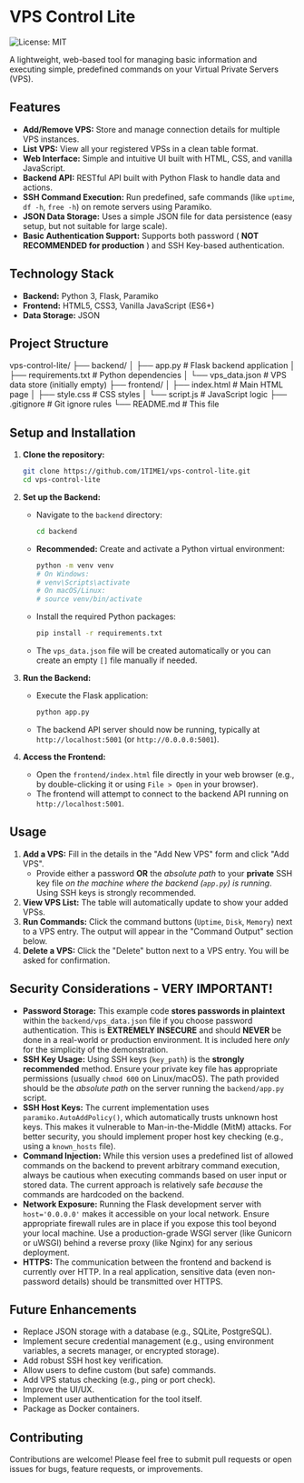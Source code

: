 # VPS Control Lite

![License: MIT](https://img.shields.io/badge/License-MIT-yellow.svg)

A lightweight, web-based tool for managing basic information and executing simple, predefined commands on your Virtual Private Servers (VPS).

## Features

*   **Add/Remove VPS:** Store and manage connection details for multiple VPS instances.
*   **List VPS:** View all your registered VPSs in a clean table format.
*   **Web Interface:** Simple and intuitive UI built with HTML, CSS, and vanilla JavaScript.
*   **Backend API:** RESTful API built with Python Flask to handle data and actions.
*   **SSH Command Execution:** Run predefined, safe commands (like `uptime`, `df -h`, `free -h`) on remote servers using Paramiko.
*   **JSON Data Storage:** Uses a simple JSON file for data persistence (easy setup, but not suitable for large scale).
*   **Basic Authentication Support:** Supports both password ( **NOT RECOMMENDED for production** ) and SSH Key-based authentication.

## Technology Stack

*   **Backend:** Python 3, Flask, Paramiko
*   **Frontend:** HTML5, CSS3, Vanilla JavaScript (ES6+)
*   **Data Storage:** JSON

## Project Structure
vps-control-lite/
├── backend/
│ ├── app.py # Flask backend application
│ ├── requirements.txt # Python dependencies
│ └── vps_data.json # VPS data store (initially empty)
├── frontend/
│ ├── index.html # Main HTML page
│ ├── style.css # CSS styles
│ └── script.js # JavaScript logic
├── .gitignore # Git ignore rules
└── README.md # This file

## Setup and Installation

1.  **Clone the repository:**
    ```bash
    git clone https://github.com/1TIME1/vps-control-lite.git
    cd vps-control-lite
    ```

2.  **Set up the Backend:**
    *   Navigate to the `backend` directory:
        ```bash
        cd backend
        ```
    *   **Recommended:** Create and activate a Python virtual environment:
        ```bash
        python -m venv venv
        # On Windows:
        # venv\Scripts\activate
        # On macOS/Linux:
        # source venv/bin/activate
        ```
    *   Install the required Python packages:
        ```bash
        pip install -r requirements.txt
        ```
    *   The `vps_data.json` file will be created automatically or you can create an empty `[]` file manually if needed.

3.  **Run the Backend:**
    *   Execute the Flask application:
        ```bash
        python app.py
        ```
    *   The backend API server should now be running, typically at `http://localhost:5001` (or `http://0.0.0.0:5001`).

4.  **Access the Frontend:**
    *   Open the `frontend/index.html` file directly in your web browser (e.g., by double-clicking it or using `File > Open` in your browser).
    *   The frontend will attempt to connect to the backend API running on `http://localhost:5001`.

## Usage

1.  **Add a VPS:** Fill in the details in the "Add New VPS" form and click "Add VPS".
    *   Provide either a password **OR** the *absolute path* to your **private** SSH key file *on the machine where the backend (`app.py`) is running*. Using SSH keys is strongly recommended.
2.  **View VPS List:** The table will automatically update to show your added VPSs.
3.  **Run Commands:** Click the command buttons (`Uptime`, `Disk`, `Memory`) next to a VPS entry. The output will appear in the "Command Output" section below.
4.  **Delete a VPS:** Click the "Delete" button next to a VPS entry. You will be asked for confirmation.

## Security Considerations - VERY IMPORTANT!

*   **Password Storage:** This example code **stores passwords in plaintext** within the `backend/vps_data.json` file if you choose password authentication. This is **EXTREMELY INSECURE** and should **NEVER** be done in a real-world or production environment. It is included here *only* for the simplicity of the demonstration.
*   **SSH Key Usage:** Using SSH keys (`key_path`) is the **strongly recommended** method. Ensure your private key file has appropriate permissions (usually `chmod 600` on Linux/macOS). The path provided should be the *absolute path* on the server running the `backend/app.py` script.
*   **SSH Host Keys:** The current implementation uses `paramiko.AutoAddPolicy()`, which automatically trusts unknown host keys. This makes it vulnerable to Man-in-the-Middle (MitM) attacks. For better security, you should implement proper host key checking (e.g., using a `known_hosts` file).
*   **Command Injection:** While this version uses a predefined list of allowed commands on the backend to prevent arbitrary command execution, always be cautious when executing commands based on user input or stored data. The current approach is relatively safe *because* the commands are hardcoded on the backend.
*   **Network Exposure:** Running the Flask development server with `host='0.0.0.0'` makes it accessible on your local network. Ensure appropriate firewall rules are in place if you expose this tool beyond your local machine. Use a production-grade WSGI server (like Gunicorn or uWSGI) behind a reverse proxy (like Nginx) for any serious deployment.
*   **HTTPS:** The communication between the frontend and backend is currently over HTTP. In a real application, sensitive data (even non-password details) should be transmitted over HTTPS.

## Future Enhancements

*   Replace JSON storage with a database (e.g., SQLite, PostgreSQL).
*   Implement secure credential management (e.g., using environment variables, a secrets manager, or encrypted storage).
*   Add robust SSH host key verification.
*   Allow users to define custom (but safe) commands.
*   Add VPS status checking (e.g., ping or port check).
*   Improve the UI/UX.
*   Implement user authentication for the tool itself.
*   Package as Docker containers.

## Contributing

Contributions are welcome! Please feel free to submit pull requests or open issues for bugs, feature requests, or improvements.
